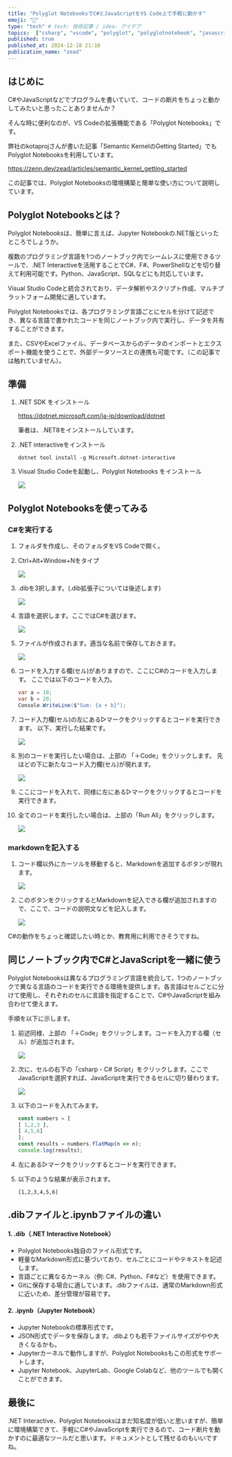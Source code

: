 ```yaml
---
title: "Polyglot NotebooksでC#とJavaScriptをVS Code上で手軽に動かす"
emoji: "🔔"
type: "tech" # tech: 技術記事 / idea: アイデア
topics:  ["csharp", "vscode", "polyglot", "polyglotnotebook", "javascript"]
published: true
published_at: 2024-12-18 21:10
publication_name: "zead"
---
```


## はじめに

C#やJavaScriptなどでプログラムを書いていて、コードの断片をちょっと動かしてみたいと思ったことありませんか？

そんな時に便利なのが、VS Codeの拡張機能である「Polyglot Notebooks」です。

弊社のkotaprojさんが書いた記事「Semantic KernelのGetting Started」でもPolyglot Notebooksを利用しています。

https://zenn.dev/zead/articles/semantic_kernel_getting_started

この記事では、Polyglot Notebooksの環境構築と簡単な使い方について説明しています。

## Polyglot Notebooksとは？

Polyglot Notebooksは、簡単に言えば、Jupyter Notebookの.NET版といったところでしょうか。

複数のプログラミング言語を1つのノートブック内でシームレスに使用できるツールで、.NET Interactiveを活用することでC#、F#、PowerShellなどを切り替えて利用可能です。Python、JavaScript、SQLなどにも対応しています。

Visual Studio Codeと統合されており、データ解析やスクリプト作成、マルチプラットフォーム開発に適しています。

Polyglot Notebooksでは、各プログラミング言語ごとにセルを分けて記述でき、異なる言語で書かれたコードを同じノートブック内で実行し、データを共有することができます。

また、CSVやExcelファイル、データベースからのデータのインポートとエクスポート機能を使うことで、外部データソースとの連携も可能です。（この記事では触れていません）。

## 準備

1. .NET SDK をインストール

    https://dotnet.microsoft.com/ja-jp/download/dotnet

    筆者は、.NET8をインストールしています。

2. .NET interactiveをインストール

    ```
    dotnet tool install -g Microsoft.dotnet-interactive
    ```
3. Visual Studio Codeを起動し、Polyglot Notebooks をインストール

    ![](https://storage.googleapis.com/zenn-user-upload/94d78156cf35-20241207.png)

## Polyglot Notebooksを使ってみる

### C#を実行する

1. フォルダを作成し、そのフォルダをVS Codeで開く。

2. Ctrl+Alt+Window+Nをタイプ

    ![](https://storage.googleapis.com/zenn-user-upload/db7ad42b32bc-20241207.png)

3. .dibを3択します。(.dib拡張子については後述します)

    ![](https://storage.googleapis.com/zenn-user-upload/fb05d13ae077-20241207.png)

4. 言語を選択します。ここではC#を選びます。

    ![](https://storage.googleapis.com/zenn-user-upload/2985c60d1351-20241207.png)

5. ファイルが作成されます。適当な名前で保存しておきます。

    ![](https://storage.googleapis.com/zenn-user-upload/1766ed2baca6-20241207.png)


6. コードを入力する欄(セル)がありますので、ここにC#のコードを入力します。
    ここでは以下のコードを入力。

    ```cs
    var a = 10;
    var b = 20;
    Console.WriteLine($"Sum: {a + b}");
    ```

7. コード入力欄(セル)の左にある▷マークをクリックするとコードを実行できます。
   以下、実行した結果です。

    ![](https://storage.googleapis.com/zenn-user-upload/ccefb49b94f5-20241207.png)

8. 別のコードを実行したい場合は、上部の 「＋Code」をクリックします。
    先ほどの下に新たなコード入力欄(セル)が現れます。

    ![](https://storage.googleapis.com/zenn-user-upload/afdbb938a090-20241207.png)

9. ここにコードを入れて、同様に左にある▷マークをクリックするとコードを実行できます。

10. 全てのコードを実行したい場合は、上部の「Run All」をクリックします。

    ![](https://storage.googleapis.com/zenn-user-upload/e2009816fc7c-20241207.png)

### markdownを記入する

1. コード欄以外にカーソルを移動すると、Markdownを追加するボタンが現れます。

    ![](https://storage.googleapis.com/zenn-user-upload/50544fbe9e86-20241207.png)

2. このボタンをクリックするとMarkdownを記入できる欄が追加されますので、ここで、コードの説明文などを記入します。

    ![](https://storage.googleapis.com/zenn-user-upload/221a5d055ead-20241207.png)

C#の動作をちょっと確認したい時とか、教育用に利用できそうですね。

## 同じノートブック内でC#とJavaScriptを一緒に使う

Polyglot Notebooksは異なるプログラミング言語を統合して、1つのノートブックで異なる言語のコードを実行できる環境を提供します。各言語はセルごとに分けて使用し、それぞれのセルに言語を指定することで、C#やJavaScriptを組み合わせて使えます。

手順を以下に示します。

1. 前述同様、上部の 「＋Code」をクリックします。コードを入力する欄（セル）が追加されます。

    ![](https://storage.googleapis.com/zenn-user-upload/2e6fd0211912-20241207.png)

2. 次に、セルの右下の「csharp - C# Script」をクリックします。ここでJavaScriptを選択すれば、JavaScriptを実行できるセルに切り替わります。

    ![](https://storage.googleapis.com/zenn-user-upload/3bccab7e907d-20241207.png)

3. 以下のコードを入れてみます。

    ```js
    const numbers = [
    [ 1,2,3 ],
    [ 4,5,6]
    ];
    const results = numbers.flatMap(n => n);
    console.log(results);
    ```

4. 左にある▷マークをクリックするとコードを実行できます。

5. 以下のような結果が表示されます。

    ```
    [1,2,3,4,5,6]
    ```

## .dibファイルと.ipynbファイルの違い

#### 1. .dib（.NET Interactive Notebook）

- Polyglot Notebooks独自のファイル形式です。
- 軽量なMarkdown形式に基づいており、セルごとにコードやテキストを記述します。
- 言語ごとに異なるカーネル（例: C#、Python、F#など）を使用できます。
- Gitに保存する場合に適しています。.dibファイルは、通常のMarkdown形式に近いため、差分管理が容易です。


#### 2. .ipynb（Jupyter Notebook）

- Jupyter Notebookの標準形式です。
- JSON形式でデータを保存します。.dibよりも若干ファイルサイズがやや大きくなるかも。
- Jupyterカーネルで動作しますが、Polyglot Notebooksもこの形式をサポートします。
- Jupyter Notebook、JupyterLab、Google Colabなど、他のツールでも開くことができます。

## 最後に

.NET Interactive、Polyglot Notebooksはまだ知名度が低いと思いますが、簡単に環境構築できて、手軽にC#やJavaScriptを実行できるので、コード断片を動かすのに最適なツールだと思います。ドキュメントとして残せるのもいいですね。

